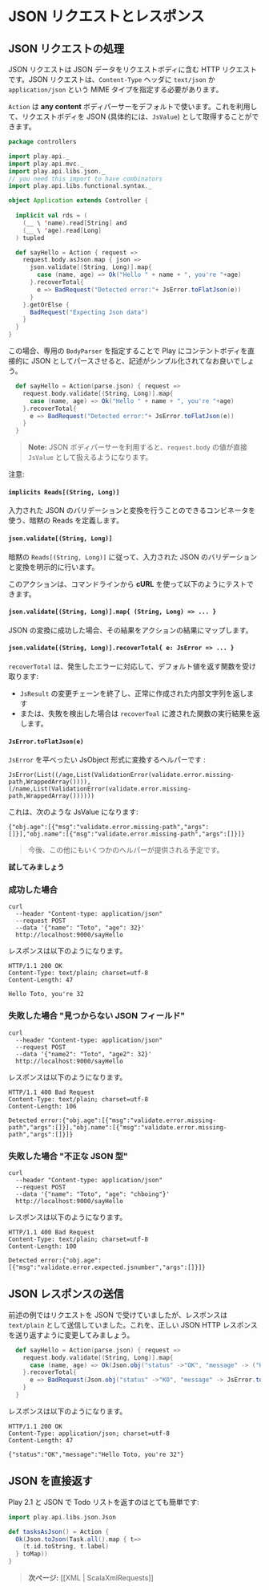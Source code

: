 <!-- translated -->
<!-- # Handling and serving JSON requests -->
# JSON リクエストとレスポンス

<!-- ## Handling a JSON request -->
## JSON リクエストの処理

<!-- A JSON request is an HTTP request using a valid JSON payload as request body. It must specify the `text/json` or `application/json` mime type in its `Content-Type` header. -->
JSON リクエストは JSON データをリクエストボディに含む HTTP リクエストです。JSON リクエストは、`Content-Type` ヘッダに `text/json` か `application/json` という MIME タイプを指定する必要があります。

<!-- By default an `Action` uses an **any content** body parser, which lets you retrieve the body as JSON (actually as a `JsValue`): -->
`Action` は **any content** ボディパーサーをデフォルトで使います。これを利用して、リクエストボディを JSON (具体的には、`JsValue`) として取得することができます。

```scala
package controllers

import play.api._
import play.api.mvc._
import play.api.libs.json._
// you need this import to have combinators
import play.api.libs.functional.syntax._

object Application extends Controller {
  
  implicit val rds = (
    (__ \ 'name).read[String] and
    (__ \ 'age).read[Long]
  ) tupled

  def sayHello = Action { request =>
    request.body.asJson.map { json =>
      json.validate[(String, Long)].map{ 
        case (name, age) => Ok("Hello " + name + ", you're "+age)
      }.recoverTotal{
        e => BadRequest("Detected error:"+ JsError.toFlatJson(e))
      }
    }.getOrElse {
      BadRequest("Expecting Json data")
    }
  }
}
```

<!-- It's better (and simpler) to specify our own `BodyParser` to ask Play to parse the content body directly as JSON: -->
この場合、専用の `BodyParser` を指定することで Play にコンテントボディを直接的に JSON としてパースさせると、記述がシンプル化されてなお良いでしょう。

```scala
  def sayHello = Action(parse.json) { request =>
    request.body.validate[(String, Long)].map{ 
      case (name, age) => Ok("Hello " + name + ", you're "+age)
    }.recoverTotal{
      e => BadRequest("Detected error:"+ JsError.toFlatJson(e))
    }
  }
```

<!-- > **Note:** When using a JSON body parser, the `request.body` value is directly a valid `JsValue`.  -->
> **Note:** JSON ボディパーサーを利用すると、`request.body` の値が直接 `JsValue` として扱えるようになります。

<!-- Please note: -->
注意:

#### `implicits Reads[(String, Long)]` 
<!-- It defines an implicits Reads using combinators which can validate and transform input JSON. -->
入力された JSON のバリデーションと変換を行うことのできるコンビネータを使う、暗黙の Reads を定義します。

#### `json.validate[(String, Long)]` 
<!-- It explicitly validates & transforms input JSON according to implicit `Reads[(String, Long)]` -->
暗黙の `Reads[(String, Long)]` に従って、入力された JSON のバリデーションと変換を明示的に行います。


<!-- You can test it with **cURL** from the command line: -->
このアクションは、コマンドラインから **cURL** を使って以下のようにテストできます。

#### `json.validate[(String, Long)].map{ (String, Long) => ... } `

<!-- This maps the result in case of success to transform it into an action result. -->
JSON の変換に成功した場合、その結果をアクションの結果にマップします。

#### `json.validate[(String, Long)].recoverTotal{ e: JsError => ... }`

<!-- `recoverTotal` takes a function to manage errors and returns a default value:
- it ends the `JsResult` modification chain and returns the successful inner value 
- or if detected a failure, it returns the result of the function provided to `recoverTotal`. -->
`recoverTotal` は、発生したエラーに対応して、デフォルト値を返す関数を受け取ります:
- `JsResult` の変更チェーンを終了し、正常に作成された内部文字列を返します
- または、失敗を検出した場合は `recoverToal` に渡された関数の実行結果を返します。

#### `JsError.toFlatJson(e)`
<!-- This is a helper that transforms the `JsError` into a flattened JsObject form : -->
`JsError` を平べったい JsObject 形式に変換するヘルパーです :

```
JsError(List((/age,List(ValidationError(validate.error.missing-path,WrappedArray()))), (/name,List(ValidationError(validate.error.missing-path,WrappedArray())))))
```

<!-- would become JsValue: -->
これは、次のような JsValue になります:

```
{"obj.age":[{"msg":"validate.error.missing-path","args":[]}],"obj.name":[{"msg":"validate.error.missing-path","args":[]}]}
```

<!-- > Please note a few other helpers should be provided later. -->
> 今後、この他にもいくつかのヘルパーが提供される予定です。


<!-- **Let's try it** -->
**試してみましょう**

<!-- ### case OK -->
### 成功した場合
```
curl 
  --header "Content-type: application/json" 
  --request POST 
  --data '{"name": "Toto", "age": 32}' 
  http://localhost:9000/sayHello
```

<!-- It replies with: -->
レスポンスは以下のようになります。

```
HTTP/1.1 200 OK
Content-Type: text/plain; charset=utf-8
Content-Length: 47

Hello Toto, you're 32
```

<!-- ### case KO "JSON missing field" -->
### 失敗した場合 "見つからない JSON フィールド"
```
curl 
  --header "Content-type: application/json" 
  --request POST 
  --data '{"name2": "Toto", "age2": 32}' 
  http://localhost:9000/sayHello
```

<!-- It replies with: -->
レスポンスは以下のようになります。

```
HTTP/1.1 400 Bad Request
Content-Type: text/plain; charset=utf-8
Content-Length: 106

Detected error:{"obj.age":[{"msg":"validate.error.missing-path","args":[]}],"obj.name":[{"msg":"validate.error.missing-path","args":[]}]}
```

<!-- ### case KO "JSON bad type" -->
### 失敗した場合 "不正な JSON 型"
```
curl 
  --header "Content-type: application/json" 
  --request POST 
  --data '{"name": "Toto", "age": "chboing"}' 
  http://localhost:9000/sayHello
```

<!-- It replies with: -->
レスポンスは以下のようになります。

```
HTTP/1.1 400 Bad Request
Content-Type: text/plain; charset=utf-8
Content-Length: 100

Detected error:{"obj.age":[{"msg":"validate.error.expected.jsnumber","args":[]}]}
```


<!-- ## Serving a JSON response -->
## JSON レスポンスの送信

<!-- In our previous example we handle a JSON request, but we reply with a `text/plain` response. Let’s change that to send back a valid JSON HTTP response: -->
前述の例ではリクエストを JSON で受けていましたが、レスポンスは `text/plain` として送信していました。これを、正しい JSON HTTP レスポンスを送り返すように変更してみましょう。

```scala
  def sayHello = Action(parse.json) { request =>
    request.body.validate[(String, Long)].map{ 
      case (name, age) => Ok(Json.obj("status" ->"OK", "message" -> ("Hello "+name+" , you're "+age) ))
    }.recoverTotal{
      e => BadRequest(Json.obj("status" ->"KO", "message" -> JsError.toFlatJson(e)))
    }
  }
```

<!-- Now it replies with: -->
レスポンスは以下のようになります。

```
HTTP/1.1 200 OK
Content-Type: application/json; charset=utf-8
Content-Length: 47

{"status":"OK","message":"Hello Toto, you're 32"}
```

<!-- ## Sending JSON directly -->
## JSON を直接返す

<!-- Sending the list of Todos with Play 2.1 and JSON is very simple: -->
Play 2.1 と JSON で Todo リストを返すのはとても簡単です:

```scala
import play.api.libs.json.Json

def tasksAsJson() = Action {
  Ok(Json.toJson(Task.all().map { t=>
    (t.id.toString, t.label)
  } toMap))
}
```

<!-- > **Next:** [[Working with XML | ScalaXmlRequests]] -->
> **次ページ:** [[XML | ScalaXmlRequests]]